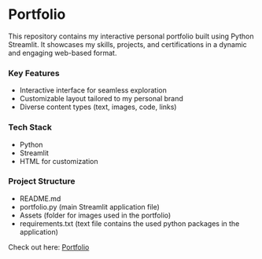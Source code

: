 # Portfolio

This repository contains my interactive personal portfolio built using Python Streamlit. It showcases my skills, projects, and certifications in a dynamic and engaging web-based format.

### Key Features

- Interactive interface for seamless exploration
- Customizable layout tailored to my personal brand
- Diverse content types (text, images, code, links)

### Tech Stack

- Python
- Streamlit
- HTML for customization

### Project Structure

- README.md
- portfolio.py (main Streamlit application file)
- Assets (folder for images used in the portfolio)
- requirements.txt (text file contains the used python packages in the application)

Check out here: [Portfolio](https://arvindh-portfolio.streamlit.app/)
